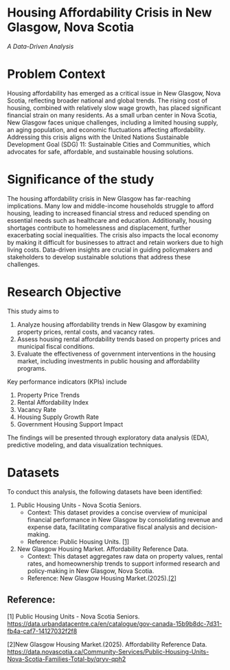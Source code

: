 # Housing Affordability Crisis in New Glasgow, Nova Scotia
*A Data-Driven Analysis*
# Problem Context
Housing affordability has emerged as a critical issue in New Glasgow, Nova Scotia, reflecting broader national and global trends. The rising cost of housing, combined with relatively slow wage growth, has placed significant financial strain on many residents. As a small urban center in Nova Scotia, New Glasgow faces unique challenges, including a limited housing supply, an aging population, and economic fluctuations affecting affordability. Addressing this crisis aligns with the United Nations Sustainable Development Goal (SDG) 11: Sustainable Cities and Communities, which advocates for safe, affordable, and sustainable housing solutions.
# Significance of the study
The housing affordability crisis in New Glasgow has far-reaching implications. Many low and middle-income households struggle to afford housing, leading to increased financial stress and reduced spending on essential needs such as healthcare and education. Additionally, housing shortages contribute to homelessness and displacement, further exacerbating social inequalities. The crisis also impacts the local economy by making it difficult for businesses to attract and retain workers due to high living costs. Data-driven insights are crucial in guiding policymakers and stakeholders to develop sustainable solutions that address these challenges.
# Research Objective
This study aims to 
1. Analyze housing affordability trends in New Glasgow by examining property prices, rental costs, and vacancy rates.
2. Assess housing rental affordability trends based on property prices and municipal fiscal conditions.
3. Evaluate the effectiveness of government interventions in the housing market, including investments in public housing and affordability programs.

Key performance indicators (KPIs) include 
1. Property Price Trends
2. Rental Affordability Index
3. Vacancy Rate
4. Housing Supply Growth Rate
5. Government Housing Support Impact

The findings will be presented through exploratory data analysis (EDA), predictive modeling, and data visualization techniques.

# Datasets
To conduct this analysis, the following datasets have been identified:

1.	Public Housing Units - Nova Scotia Seniors. 
    - Context: This dataset provides a concise overview of municipal financial performance in New Glasgow by consolidating revenue and expense data, facilitating comparative fiscal analysis and decision-making.
    - Reference: Public Housing Units. [[1]](#1)
2.	New Glasgow Housing Market. Affordability Reference Data.
    - Context: This dataset aggregates raw data on property values, rental rates, and homeownership trends to support informed research and policy-making in New Glasgow, Nova Scotia.
    - Reference: New Glasgow Housing Market.(2025).[[2]](#2)


## Reference:

<a id="1">[1]</a> Public Housing Units - Nova Scotia Seniors. https://data.urbandatacentre.ca/en/catalogue/gov-canada-15b9b8dc-7d31-fb4a-caf7-14127032f2f8

<a id="2">[2]</a>New Glasgow Housing Market.(2025). Affordability Reference Data. https://data.novascotia.ca/Community-Services/Public-Housing-Units-Nova-Scotia-Families-Total-by/qryv-qph2
